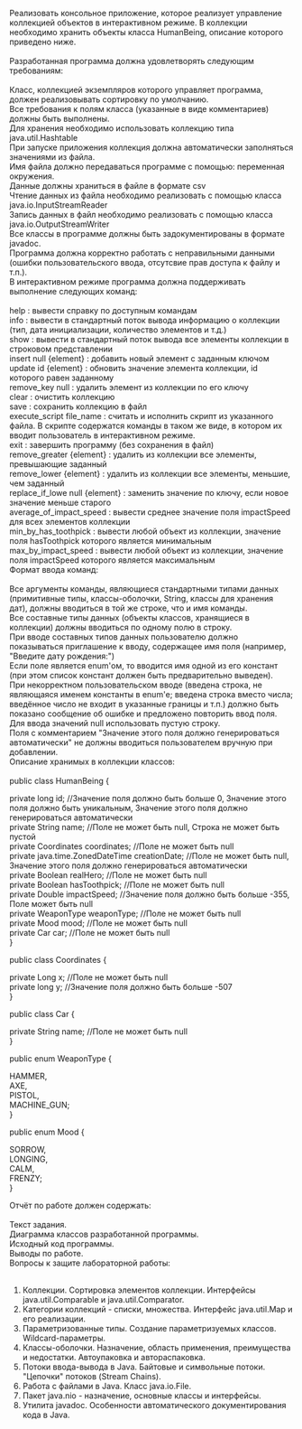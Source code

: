 Реализовать консольное приложение, которое реализует управление коллекцией объектов в интерактивном режиме. В коллекции необходимо хранить объекты класса HumanBeing, описание которого приведено ниже.<br/>
<br/>
Разработанная программа должна удовлетворять следующим требованиям:<br/>
<br/>
Класс, коллекцией экземпляров которого управляет программа, должен реализовывать сортировку по умолчанию.<br/>
Все требования к полям класса (указанные в виде комментариев) должны быть выполнены.<br/>
Для хранения необходимо использовать коллекцию типа java.util.Hashtable<br/>
При запуске приложения коллекция должна автоматически заполняться значениями из файла.<br/>
Имя файла должно передаваться программе с помощью: переменная окружения.<br/>
Данные должны храниться в файле в формате csv<br/>
Чтение данных из файла необходимо реализовать с помощью класса java.io.InputStreamReader<br/>
Запись данных в файл необходимо реализовать с помощью класса java.io.OutputStreamWriter<br/>
Все классы в программе должны быть задокументированы в формате javadoc.<br/>
Программа должна корректно работать с неправильными данными (ошибки пользовательского ввода, отсутсвие прав доступа к файлу и т.п.).<br/>
В интерактивном режиме программа должна поддерживать выполнение следующих команд:<br/>
<br/>
help : вывести справку по доступным командам<br/>
info : вывести в стандартный поток вывода информацию о коллекции (тип, дата инициализации, количество элементов и т.д.)<br/>
show : вывести в стандартный поток вывода все элементы коллекции в строковом представлении<br/>
insert null {element} : добавить новый элемент с заданным ключом<br/>
update id {element} : обновить значение элемента коллекции, id которого равен заданному<br/>
remove_key null : удалить элемент из коллекции по его ключу<br/>
clear : очистить коллекцию<br/>
save : сохранить коллекцию в файл<br/>
execute_script file_name : считать и исполнить скрипт из указанного файла. В скрипте содержатся команды в таком же виде, в котором их вводит пользователь в интерактивном режиме.<br/>
exit : завершить программу (без сохранения в файл)<br/>
remove_greater {element} : удалить из коллекции все элементы, превышающие заданный<br/>
remove_lower {element} : удалить из коллекции все элементы, меньшие, чем заданный<br/>
replace_if_lowe null {element} : заменить значение по ключу, если новое значение меньше старого<br/>
average_of_impact_speed : вывести среднее значение поля impactSpeed для всех элементов коллекции<br/>
min_by_has_toothpick : вывести любой объект из коллекции, значение поля hasToothpick которого является минимальным<br/>
max_by_impact_speed : вывести любой объект из коллекции, значение поля impactSpeed которого является максимальным<br/>
Формат ввода команд:<br/>
<br/>
Все аргументы команды, являющиеся стандартными типами данных (примитивные типы, классы-оболочки, String, классы для хранения дат), должны вводиться в той же строке, что и имя команды.<br/>
Все составные типы данных (объекты классов, хранящиеся в коллекции) должны вводиться по одному полю в строку.<br/>
При вводе составных типов данных пользователю должно показываться приглашение к вводу, содержащее имя поля (например, "Введите дату рождения:")<br/>
Если поле является enum'ом, то вводится имя одной из его констант (при этом список констант должен быть предварительно выведен).<br/>
При некорректном пользовательском вводе (введена строка, не являющаяся именем константы в enum'е; введена строка вместо числа; введённое число не входит в указанные границы и т.п.) должно быть показано сообщение об ошибке и предложено повторить ввод поля.<br/>
Для ввода значений null использовать пустую строку.<br/>
Поля с комментарием "Значение этого поля должно генерироваться автоматически" не должны вводиться пользователем вручную при добавлении.<br/>
Описание хранимых в коллекции классов:<br/>
<br/>
public class HumanBeing {<br/>
<tr>private long id; //Значение поля должно быть больше 0, Значение этого поля должно быть уникальным, Значение этого поля должно генерироваться автоматически<br/>
<tr>private String name; //Поле не может быть null, Строка не может быть пустой<br/>
<tr>private Coordinates coordinates; //Поле не может быть null<br/>
<tr>private java.time.ZonedDateTime creationDate; //Поле не может быть null, Значение этого поля должно генерироваться автоматически<br/>
<tr>private Boolean realHero; //Поле не может быть null<br/>
<tr>private Boolean hasToothpick; //Поле не может быть null<br/>
<tr>private Double impactSpeed; //Значение поля должно быть больше -355, Поле может быть null<br/>
<tr>private WeaponType weaponType; //Поле не может быть null<br/>
<tr>private Mood mood; //Поле не может быть null<br/>
<tr>private Car car; //Поле не может быть null<br/>
}<br/>
    
public class Coordinates {<br/>
<tr>private Long x; //Поле не может быть null<br/>
<tr>private long y; //Значение поля должно быть больше -507<br/>
}<br/>

public class Car {<br/>
<tr>private String name; //Поле не может быть null<br/>
}<br/>

public enum WeaponType {<br/>
<tr>HAMMER,<br/>
<tr>AXE,<br/>
<tr>PISTOL,<br/>
<tr>MACHINE_GUN;<br/>
}<br/>

public enum Mood {<br/>
<tr>SORROW,<br/>
<tr>LONGING,<br/>
<tr>CALM,<br/>
<tr>FRENZY;<br/>
}<br/>

Отчёт по работе должен содержать:<br/>
<br/>
Текст задания.<br/>
Диаграмма классов разработанной программы.<br/>
Исходный код программы.<br/>
Выводы по работе.<br/>
Вопросы к защите лабораторной работы:<br/>
<br/>
1. Коллекции. Сортировка элементов коллекции. Интерфейсы java.util.Comparable и java.util.Comparator.<br/>
2. Категории коллекций - списки, множества. Интерфейс java.util.Map и его реализации.<br/>
3. Параметризованные типы. Создание параметризуемых классов. Wildcard-параметры.<br/>
4. Классы-оболочки. Назначение, область применения, преимущества и недостатки. Автоупаковка и автораспаковка.<br/>
5. Потоки ввода-вывода в Java. Байтовые и символьные потоки. "Цепочки" потоков (Stream Chains).<br/>
6. Работа с файлами в Java. Класс java.io.File.<br/>
7. Пакет java.nio - назначение, основные классы и интерфейсы.<br/>
8. Утилита javadoc. Особенности автоматического документирования кода в Java.<br/>
